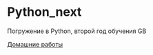 # Python_next

Погружение в Python, второй год обучения GB

[Домашние работы](https://github.com/Let0Pda/Python_next/blob/main/Homework/README.md)
